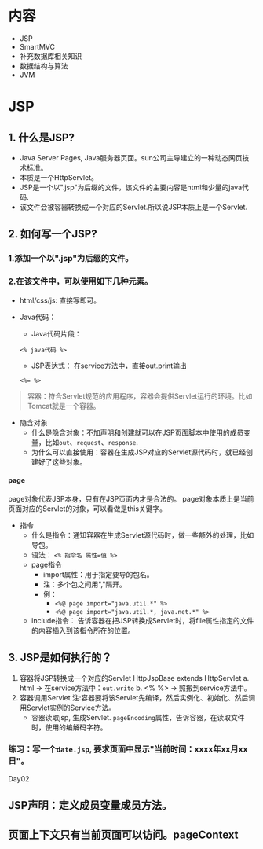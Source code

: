 # 内容

- JSP
- SmartMVC
- 补充数据库相关知识
- 数据结构与算法
- JVM

# JSP
## 1. 什么是JSP?
- Java Server Pages, Java服务器页面。sun公司主导建立的一种动态网页技术标准。
- 本质是一个HttpServlet。
- JSP是一个以".jsp"为后缀的文件，该文件的主要内容是html和少量的java代码.
- 该文件会被容器转换成一个对应的Servlet.所以说JSP本质上是一个Servlet.

## 2. 如何写一个JSP?
### 1.添加一个以".jsp"为后缀的文件。
### 2.在该文件中，可以使用如下几种元素。
- html/css/js: 直接写即可。
- Java代码：
    - Java代码片段：
    ```
    <% java代码 %>
    ```

    - JSP表达式： 在service方法中，直接out.print输出
    ```
    <%= %>
    ```
 >容器：符合Servlet规范的应用程序，容器会提供Servlet运行的环境。比如Tomcat就是一个容器。
- 隐含对象
    + 什么是隐含对象：不加声明和创建就可以在JSP页面脚本中使用的成员变量，比如`out`、`request`、`response`.
    + 为什么可以直接使用：容器在生成JSP对应的Servlet源代码时，就已经创建好了这些对象。



#### page 
page对象代表JSP本身，只有在JSP页面内才是合法的。
page对象本质上是当前页面对应的Servlet的对象，可以看做是this关键字。
- 指令
    + 什么是指令：通知容器在生成Servlet源代码时，做一些额外的处理，比如导包。
    + 语法： `<% 指令名 属性=值 %>`
    + page指令
        - import属性：用于指定要导的包名。
        - 注：多个包之间用","隔开。
        - 例：
            - `<%@ page import="java.util.*" %>`
            - `<%@ page import="java.util.*, java.net.*" %>`
    + include指令：
        告诉容器在把JSP转换成Servlet时，将file属性指定的文件的内容插入到该指令所在的位置。

## 3. JSP是如何执行的？
1. 容器将JSP转换成一个对应的Servlet HttpJspBase extends HttpServlet
    a. html -> 在service方法中：`out.write`
    b. <% %> -> 照搬到service方法中。
2. 容器调用Servlet
    注:容器要将该Servlet先编译，然后实例化、初始化、然后调用Servlet实例的Service方法。
    + 容器读取jsp, 生成Servlet.  `pageEncoding`属性，告诉容器，在读取文件时，使用的编解码字符。
### 练习：写一个`date.jsp`, 要求页面中显示"当前时间：xxxx年xx月xx日"。







Day02 

## JSP声明：定义成员变量成员方法。

## 页面上下文只有当前页面可以访问。pageContext
